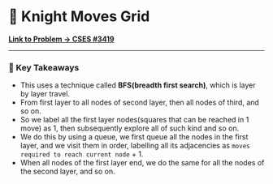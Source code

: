 # 🐴 Knight Moves Grid
**[Link to Problem → CSES #3419](https://cses.fi/problemset/task/3419/)**

--- 

### 🧠 Key Takeaways

- This uses a technique called **BFS(breadth first search)**, which is layer by layer travel.
- From first layer to all nodes of second layer, then all nodes of third, and so on.
- So we label all the first layer nodes(squares that can be reached in 1 move) as 1, then subsequently explore all of such kind and so on.
- We do this by using a queue, we first queue all the nodes in the first layer, and we visit them in order, labelling all its adjacencies as `moves required to reach current node` + 1.
- When all nodes of the first layer end, we do the same for all the nodes of the second layer, and so on.